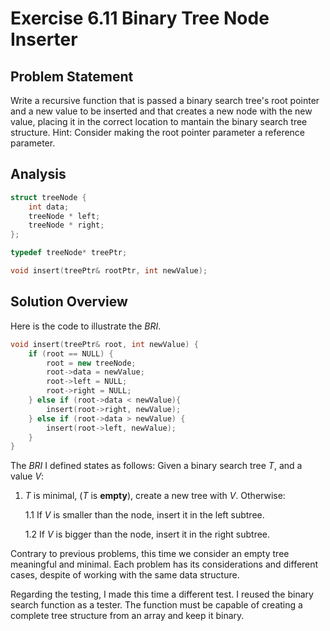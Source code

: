 # Exercise 6.11 Binary Tree Node Inserter

## Problem Statement

Write a recursive function that is passed a binary search tree's root pointer
and a new value to be inserted and that creates a new node with the new value,
placing it in the correct location to mantain the binary search tree structure.
Hint: Consider making the root pointer parameter a reference parameter.

## Analysis

```cpp
struct treeNode {
    int data;
    treeNode * left;
    treeNode * right;
};

typedef treeNode* treePtr;

void insert(treePtr& rootPtr, int newValue);
```

## Solution Overview

Here is the code to illustrate the *BRI*.

```cpp
void insert(treePtr& root, int newValue) {
    if (root == NULL) {
        root = new treeNode;
        root->data = newValue;
        root->left = NULL;
        root->right = NULL;
    } else if (root->data < newValue){
        insert(root->right, newValue);
    } else if (root->data > newValue) {
        insert(root->left, newValue);
    }
}
```
<!--BRI-->
The *BRI* I defined states as follows: Given a binary search tree $T$, and a
value $V$:

1. $T$ is minimal, ($T$ is **empty**), create a new tree with $V$.
Otherwise:

   1.1 If $V$ is smaller than the node, insert it in the left
   subtree.

   1.2 If $V$ is bigger than the node, insert it in the right subtree.

Contrary to previous problems, this time we consider an empty tree meaningful
and minimal. Each problem has its considerations and different cases, despite of
working with the same data structure.

Regarding the testing, I made this time a different test. I reused the binary
search function as a tester. The function must be capable of creating a
complete tree structure from an array and keep it binary.
